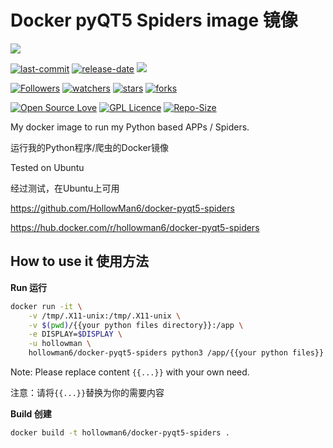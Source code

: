 # Docker pyQT5 Spiders image 镜像

[![](https://dockeri.co/image/hollowman6/docker-pyqt5-spiders)](https://hub.docker.com/repository/docker/hollowman6/docker-pyqt5-spiders)

[![last-commit](https://img.shields.io/github/last-commit/HollowMan6/docker-pyqt5-spiders)](../../graphs/commit-activity)
[![release-date](https://img.shields.io/github/release-date/HollowMan6/docker-pyqt5-spiders)](../../releases)
[![](https://images.microbadger.com/badges/image/hollowman6/docker-pyqt5-spiders.svg)](https://microbadger.com/images/hollowman6/docker-pyqt5-spiders)

[![Followers](https://img.shields.io/github/followers/HollowMan6?style=social)](https://github.com/HollowMan6?tab=followers)
[![watchers](https://img.shields.io/github/watchers/HollowMan6/docker-pyqt5-spiders?style=social)](../../watchers)
[![stars](https://img.shields.io/github/stars/HollowMan6/docker-pyqt5-spiders?style=social)](../../stargazers)
[![forks](https://img.shields.io/github/forks/HollowMan6/docker-pyqt5-spiders?style=social)](../../network/members)

[![Open Source Love](https://img.shields.io/badge/-%E2%9D%A4%20Open%20Source-Green?style=flat-square&logo=Github&logoColor=white&link=https://hollowman6.github.io/fund.html)](https://hollowman6.github.io/fund.html)
[![GPL Licence](https://img.shields.io/badge/license-GPL-blue)](https://opensource.org/licenses/GPL-3.0/)
[![Repo-Size](https://img.shields.io/github/repo-size/HollowMan6/docker-pyqt5-spiders.svg)](../../archive/master.zip)

My docker image to run my Python based APPs / Spiders. 

运行我的Python程序/爬虫的Docker镜像

Tested on Ubuntu

经过测试，在Ubuntu上可用

https://github.com/HollowMan6/docker-pyqt5-spiders

https://hub.docker.com/r/hollowman6/docker-pyqt5-spiders

## How to use it 使用方法

**Run 运行**

```bash
docker run -it \
    -v /tmp/.X11-unix:/tmp/.X11-unix \
    -v $(pwd)/{{your python files directory}}:/app \
    -e DISPLAY=$DISPLAY \
    -u hollowman \
    hollowman6/docker-pyqt5-spiders python3 /app/{{your python files}}
```

Note: Please replace content `{{...}}` with your own need.

注意：请将`{{...}}`替换为你的需要内容

**Build 创建**

```bash
docker build -t hollowman6/docker-pyqt5-spiders .
```
